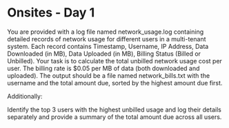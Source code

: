 # Onsites - Day 1

You are provided with a log file named network_usage.log containing detailed records of network usage for different users in a multi-tenant system. Each record contains
Timestamp, Username, IP Address, Data Downloaded (in MB), Data Uploaded (in MB), Billing Status (Billed or Unbilled).
Your task is to calculate the total unbilled network usage cost per user. The billing rate is $0.05 per MB of data (both downloaded and uploaded). The output should be a file named network_bills.txt with the username and the total amount due, sorted by the highest amount due first.

Additionally:

Identify the top 3 users with the highest unbilled usage and log their details separately and
provide a summary of the total amount due across all users.